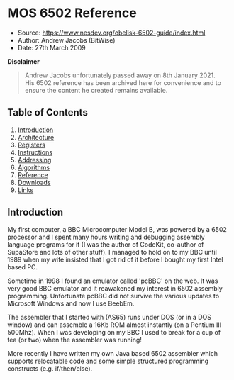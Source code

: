 MOS 6502 Reference
==================

  - Source: https://www.nesdev.org/obelisk-6502-guide/index.html
  - Author: Andrew Jacobs (BitWise)
  - Date:   27th March 2009

**Disclaimer**

> Andrew Jacobs unfortunately passed away on 8th January 2021.  
> His 6502 reference has been archived here for convenience and to ensure the
> content he created remains available.

## Table of Contents

  1. [Introduction](https://github.com/macmade/MOS-6502-Emulator/blob/main/Reference/1-Introduction.md)
  2. [Architecture](https://github.com/macmade/MOS-6502-Emulator/blob/main/Reference/2-Architecture.md)
  3. [Registers](https://github.com/macmade/MOS-6502-Emulator/blob/main/Reference/3-Registers.md)
  4. [Instructions](https://github.com/macmade/MOS-6502-Emulator/blob/main/Reference/4-Instructions.md)
  5. [Addressing](https://github.com/macmade/MOS-6502-Emulator/blob/main/Reference/5-Addressing.md)
  6. [Algorithms](https://github.com/macmade/MOS-6502-Emulator/blob/main/Reference/6-Algorithms.md)
  7. [Reference](https://github.com/macmade/MOS-6502-Emulator/blob/main/Reference/7-Reference.md)
  8. [Downloads](https://github.com/macmade/MOS-6502-Emulator/blob/main/Reference/8-Downloads.md)
  9. [Links](https://github.com/macmade/MOS-6502-Emulator/blob/main/Reference/9-Links.md)

## Introduction

My first computer, a BBC Microcomputer Model B, was powered by a 6502 processor
and I spent many hours writing and debugging assembly language programs for it
(I was the author of CodeKit, co-author of SupaStore and lots of other stuff).
I managed to hold on to my BBC until 1989 when my wife insisted that I got rid
of it before I bought my first Intel based PC.

Sometime in 1998 I found an emulator called 'pcBBC' on the web. It was very good
BBC emulator and it reawakened my interest in 6502 assembly programming.
Unfortunate pcBBC did not survive the various updates to Microsoft Windows and
now I use BeebEm.

The assembler that I started with (AS65) runs under DOS (or in a DOS window)
and can assemble a 16Kb ROM almost instantly (on a Pentium III 500Mhz).
When I was developing on my BBC I used to break for a cup of tea (or two)
when the assembler was running!

More recently I have written my own Java based 6502 assembler which supports
relocatable code and some simple structured programming constructs
(e.g. if/then/else).
